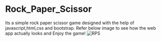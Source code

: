 # Rock_Paper_Scissor
Its a simple rock paper scissor game  designed with the help of javascript,html,css and bootstrap.
Refer below image to see how the web app actually looks and Enjoy the game!
![RPS](https://user-images.githubusercontent.com/60357569/167260956-53bcaf51-8815-4122-838d-74d218512e88.png)
 
